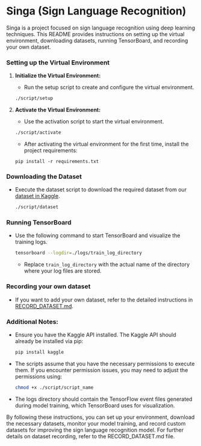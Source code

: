 # Singa (Sign Language Recognition)

Singa is a project focused on sign language recognition using deep learning techniques. This README provides instructions on setting up the virtual environment, downloading datasets, running TensorBoard, and recording your own dataset.

### Setting up the Virtual Environment

1. **Initialize the Virtual Environment:**

   - Run the setup script to create and configure the virtual environment.

   ```sh
   ./script/setup
   ```

2. **Activate the Virtual Environment:**

   - Use the activation script to start the virtual environment.

   ```sh
   ./script/activate
   ```

   - After activating the virtual environment for the first time, install the project requirements:

   ```
   pip install -r requirements.txt
   ```

### Downloading the Dataset

- Execute the dataset script to download the required dataset from our [dataset in Kaggle](https://www.kaggle.com/datasets/jirenmaa/asl-npy-20-action-60fps-225feature-no-augment).

  ```sh
  ./script/dataset
  ```

### Running TensorBoard

- Use the following command to start TensorBoard and visualize the training logs.

  ```sh
  tensorboard --logdir=./logs/train_log_directory
  ```

  - Replace `train_log_directory` with the actual name of the directory where your log files are stored.

### Recording your own dataset

- If you want to add your own dataset, refer to the detailed instructions in [RECORD_DATASET.md](./tutorial/RECORD_DATASET.md).

### Additional Notes:

- Ensure you have the Kaggle API installed. The Kaggle API should already be installed via pip:

  ```sh
  pip install kaggle
  ```

- The scripts assume that you have the necessary permissions to execute them. If you encounter permission issues, you may need to adjust the permissions using:

  ```sh
  chmod +x ./script/script_name
  ```

- The logs directory should contain the TensorFlow event files generated during model training, which TensorBoard uses for visualization.

By following these instructions, you can set up your environment, download the necessary datasets, monitor your model training, and record custom datasets for improving the sign language recognition model. For further details on dataset recording, refer to the RECORD_DATASET.md file.
